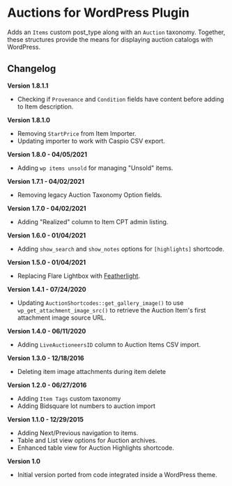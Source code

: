 # Auctions for WordPress Plugin

Adds an `Items` custom post_type along with an `Auction` taxonomy. Together, these structures provide the means for displaying auction catalogs with WordPress.

## Changelog

__Version 1.8.1.1__
- Checking if `Provenance` and `Condition` fields have content before adding to Item description.

__Version 1.8.1.0__
- Removing `StartPrice` from Item Importer.
- Updating importer to work with Caspio CSV export.

__Version 1.8.0 - 04/05/2021__

- Adding `wp items unsold` for managing "Unsold" items.

__Version 1.7.1 - 04/02/2021__

- Removing legacy Auction Taxonomy Option fields.

__Version 1.7.0 - 04/02/2021__

- Adding "Realized" column to Item CPT admin listing.

__Version 1.6.0 - 01/04/2021__

- Adding `show_search` and `show_notes` options for `[highlights]` shortcode.

__Version 1.5.0 - 01/04/2021__

- Replacing Flare Lightbox with [Featherlight](https://github.com/noelboss/featherlight).

__Version 1.4.1 - 07/24/2020__

- Updating `AuctionShortcodes::get_gallery_image()` to use `wp_get_attachment_image_src()` to retrieve the Auction Item's first attachment image source URL.

__Version 1.4.0 - 06/11/2020__

- Adding `LiveAuctioneersID` column to Auction Items CSV import.

__Version 1.3.0 - 12/18/2016__

- Deleting item image attachments during item delete

__Version 1.2.0 - 06/27/2016__

- Adding `Item Tags` custom taxonomy
- Adding Bidsquare lot numbers to auction import

__Version 1.1.0 - 12/29/2015__

- Adding Next/Previous navigation to items.
- Table and List view options for Auction archives.
- Enhanced table view for Auction Highlights shortcode.

__Version 1.0__

- Initial version ported from code integrated inside a WordPress theme.